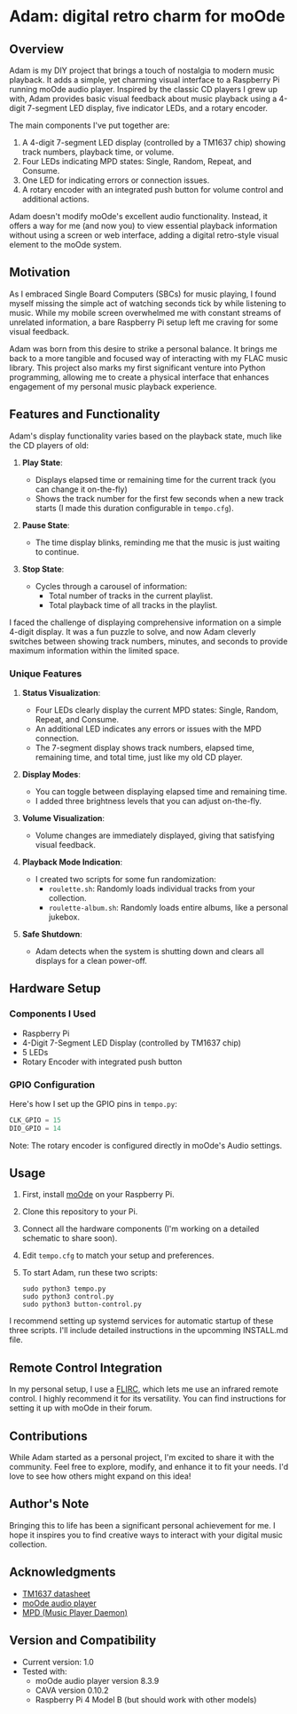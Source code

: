 # Adam: digital retro charm for moOde

## Overview

Adam is my DIY project that brings a touch of nostalgia to modern music playback. It adds a simple, yet charming visual interface to a Raspberry Pi running moOde audio player. Inspired by the classic CD players I grew up with, Adam provides basic visual feedback about music playback using a 4-digit 7-segment LED display, five indicator LEDs, and a rotary encoder.

The main components I've put together are:
1. A 4-digit 7-segment LED display (controlled by a TM1637 chip) showing track numbers, playback time, or volume.
2. Four LEDs indicating MPD states: Single, Random, Repeat, and Consume.
3. One LED for indicating errors or connection issues.
4. A rotary encoder with an integrated push button for volume control and additional actions.

Adam doesn't modify moOde's excellent audio functionality. Instead, it offers a way for me (and now you) to view essential playback information without using a screen or web interface, adding a digital retro-style visual element to the moOde system.

## Motivation

As I embraced Single Board Computers (SBCs) for music playing, I found myself missing the simple act of watching seconds tick by while listening to music. While my mobile screen overwhelmed me with constant streams of unrelated information, a bare Raspberry Pi setup left me craving for some visual feedback. 

Adam was born from this desire to strike a personal balance. It brings me back to a more tangible and focused way of interacting with my FLAC music library. This project also marks my first significant venture into Python programming, allowing me to create a physical interface that enhances engagement of my personal music playback experience.

## Features and Functionality

Adam's display functionality varies based on the playback state, much like the CD players of old:

1. **Play State**: 
   - Displays elapsed time or remaining time for the current track (you can change it on-the-fly)
   - Shows the track number for the first few seconds when a new track starts (I made this duration configurable in `tempo.cfg`).

2. **Pause State**:
   - The time display blinks, reminding me that the music is just waiting to continue.

3. **Stop State**:
   - Cycles through a carousel of information:
     - Total number of tracks in the current playlist.
     - Total playback time of all tracks in the playlist.

I faced the challenge of displaying comprehensive information on a simple 4-digit display. It was a fun puzzle to solve, and now Adam cleverly switches between showing track numbers, minutes, and seconds to provide maximum information within the limited space.

### Unique Features

1. **Status Visualization**:
   - Four LEDs clearly display the current MPD states: Single, Random, Repeat, and Consume.
   - An additional LED indicates any errors or issues with the MPD connection.
   - The 7-segment display shows track numbers, elapsed time, remaining time, and total time, just like my old CD player.

2. **Display Modes**:
   - You can toggle between displaying elapsed time and remaining time.
   - I added three brightness levels that you can adjust on-the-fly.

3. **Volume Visualization**:
   - Volume changes are immediately displayed, giving that satisfying visual feedback.

4. **Playback Mode Indication**:
   - I created two scripts for some fun randomization:
     - `roulette.sh`: Randomly loads individual tracks from your collection.
     - `roulette-album.sh`: Randomly loads entire albums, like a personal jukebox.

5. **Safe Shutdown**:
   - Adam detects when the system is shutting down and clears all displays for a clean power-off.

## Hardware Setup

### Components I Used
- Raspberry Pi
- 4-Digit 7-Segment LED Display (controlled by TM1637 chip)
- 5 LEDs
- Rotary Encoder with integrated push button

### GPIO Configuration
Here's how I set up the GPIO pins in `tempo.py`:
```python
CLK_GPIO = 15
DIO_GPIO = 14
```
Note: The rotary encoder is configured directly in moOde's Audio settings.

## Usage

1. First, install [moOde](https://moodeaudio.org/) on your Raspberry Pi.
2. Clone this repository to your Pi.
3. Connect all the hardware components (I'm working on a detailed schematic to share soon).
4. Edit `tempo.cfg` to match your setup and preferences.
5. To start Adam, run these two scripts:
   
   ```
   sudo python3 tempo.py
   sudo python3 control.py
   sudo python3 button-control.py
   ```

I recommend setting up systemd services for automatic startup of these three scripts. I'll include detailed instructions in the upcomming INSTALL.md file.

## Remote Control Integration

In my personal setup, I use a [FLIRC](https://flirc.tv/), which lets me use an infrared remote control. I highly recommend it for its versatility. You can find instructions for setting it up with moOde in their forum.

## Contributions

While Adam started as a personal project, I'm excited to share it with the community. Feel free to explore, modify, and enhance it to fit your needs. I'd love to see how others might expand on this idea!

## Author's Note

Bringing this to life has been a significant personal achievement for me. I hope it inspires you to find creative ways to interact with your digital music collection.

## Acknowledgments

- [TM1637 datasheet](https://www.makerguides.com/wp-content/uploads/2019/08/TM1637-Datasheet.pdf)
- [moOde audio player](https://moodeaudio.org/)
- [MPD (Music Player Daemon)](https://www.musicpd.org/)

## Version and Compatibility

- Current version: 1.0
- Tested with:
  - moOde audio player version 8.3.9
  - CAVA version 0.10.2
  - Raspberry Pi 4 Model B (but should work with other models)
